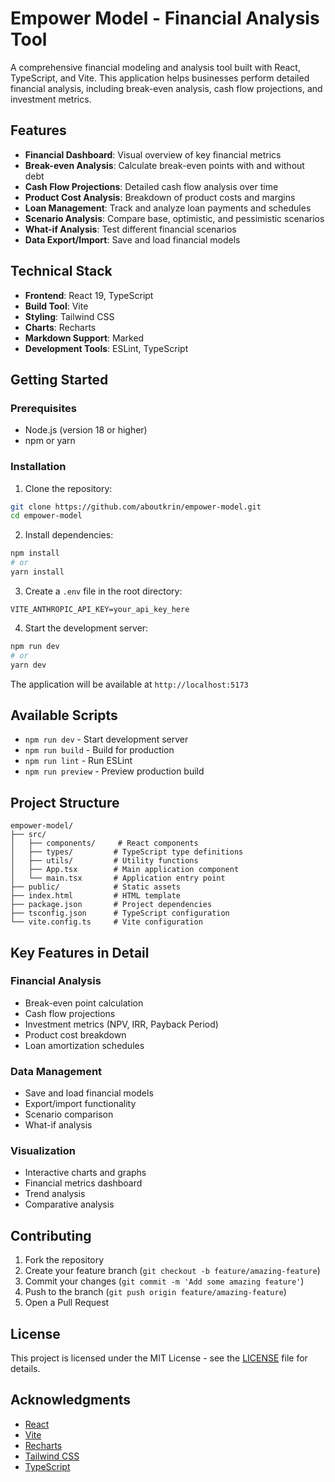 # Empower Model - Financial Analysis Tool

A comprehensive financial modeling and analysis tool built with React, TypeScript, and Vite. This application helps businesses perform detailed financial analysis, including break-even analysis, cash flow projections, and investment metrics.

## Features

- **Financial Dashboard**: Visual overview of key financial metrics
- **Break-even Analysis**: Calculate break-even points with and without debt
- **Cash Flow Projections**: Detailed cash flow analysis over time
- **Product Cost Analysis**: Breakdown of product costs and margins
- **Loan Management**: Track and analyze loan payments and schedules
- **Scenario Analysis**: Compare base, optimistic, and pessimistic scenarios
- **What-if Analysis**: Test different financial scenarios
- **Data Export/Import**: Save and load financial models

## Technical Stack

- **Frontend**: React 19, TypeScript
- **Build Tool**: Vite
- **Styling**: Tailwind CSS
- **Charts**: Recharts
- **Markdown Support**: Marked
- **Development Tools**: ESLint, TypeScript

## Getting Started

### Prerequisites

- Node.js (version 18 or higher)
- npm or yarn

### Installation

1. Clone the repository:
```bash
git clone https://github.com/aboutkrin/empower-model.git
cd empower-model
```

2. Install dependencies:
```bash
npm install
# or
yarn install
```

3. Create a `.env` file in the root directory:
```env
VITE_ANTHROPIC_API_KEY=your_api_key_here
```

4. Start the development server:
```bash
npm run dev
# or
yarn dev
```

The application will be available at `http://localhost:5173`

## Available Scripts

- `npm run dev` - Start development server
- `npm run build` - Build for production
- `npm run lint` - Run ESLint
- `npm run preview` - Preview production build

## Project Structure

```
empower-model/
├── src/
│   ├── components/     # React components
│   ├── types/         # TypeScript type definitions
│   ├── utils/         # Utility functions
│   ├── App.tsx        # Main application component
│   └── main.tsx       # Application entry point
├── public/            # Static assets
├── index.html         # HTML template
├── package.json       # Project dependencies
├── tsconfig.json      # TypeScript configuration
└── vite.config.ts     # Vite configuration
```

## Key Features in Detail

### Financial Analysis
- Break-even point calculation
- Cash flow projections
- Investment metrics (NPV, IRR, Payback Period)
- Product cost breakdown
- Loan amortization schedules

### Data Management
- Save and load financial models
- Export/import functionality
- Scenario comparison
- What-if analysis

### Visualization
- Interactive charts and graphs
- Financial metrics dashboard
- Trend analysis
- Comparative analysis

## Contributing

1. Fork the repository
2. Create your feature branch (`git checkout -b feature/amazing-feature`)
3. Commit your changes (`git commit -m 'Add some amazing feature'`)
4. Push to the branch (`git push origin feature/amazing-feature`)
5. Open a Pull Request

## License

This project is licensed under the MIT License - see the [LICENSE](LICENSE) file for details.

## Acknowledgments

- [React](https://reactjs.org/)
- [Vite](https://vitejs.dev/)
- [Recharts](https://recharts.org/)
- [Tailwind CSS](https://tailwindcss.com/)
- [TypeScript](https://www.typescriptlang.org/)
